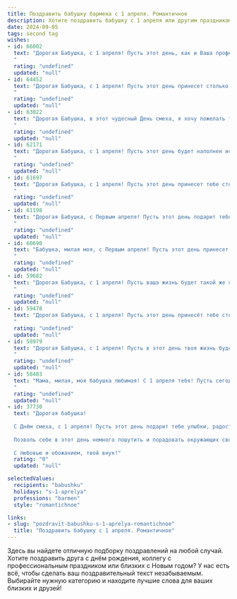 ```yaml
---
title: Поздравить бабушку бармена с 1 апреля. Романтичное
description: Хотите поздравить бабушку с 1 апреля или другим праздником? Наш ИИ создаст незабываемое поздравление, а вы обязательно выделитесь среди других.  
date: 2024-09-05
tags: second tag
wishes:
- id: 66002
  text: "Дорогая Бабушка, с 1 апреля! Пусть этот день, как и Ваша профессия бармена, будет наполнен ароматом  веселья,  пьянящей атмосферой  и  искренними  улыбками.  Желаю  Вам  неизменной  любви  к  жизни,  к  людям,  к  Вашей работе,  а  также  здоровья,  счастья  и  процветания!
  "
  rating: "undefined"
  updated: "null"
- id: 64452
  text: "Дорогая Бабушка, с 1 апреля! Пусть этот день принесет столько же радости и смеха, сколько ты сама приносишь в жизнь своим неповторимым шармом и барменским искусством. Желаю тебе море улыбок, искрящихся коктейлей и невероятных историй, которые ты непременно будешь рассказывать нам за бокалом хорошего вина!
  "
  rating: "undefined"
  updated: "null"
- id: 63022
  text: "Дорогая Бабушка, в этот чудесный День смеха, я хочу пожелать тебе океан радости, бездонную бочку смеха и чтобы жизнь твоя всегда была полна ярких красок! Пусть все твои мечты сбываются, а каждый день будет наполнен солнцем и улыбками! С праздником, моя дорогая!
  "
  rating: "undefined"
  updated: "null"
- id: 62171
  text: "Дорогая Бабушка, с 1 апреля! Пусть этот день будет наполнен искрящимся смехом, как бокал шампанского, приготовленного твоими заботливыми руками. Ты, словно самый искусный бармен, умеешь смешивать радость и любовь, создавая неповторимый коктейль счастья для всех нас. Желаю тебе бесконечного потока ярких моментов, которые сделают твою жизнь еще более насыщенной и прекрасной.
  "
  rating: "undefined"
  updated: "null"
- id: 61697
  text: "Дорогая Бабушка, с 1 апреля! Пусть этот день принесет тебе столько же ярких и незабываемых моментов, сколько ты приносишь в жизнь всех, кто тебя окружает. Твоя душа, как бокал с самым изысканным напитком, полна любви, тепла и заботы. Пусть эта \"весна\" будет щедрой на улыбки, радость и новые чудеса.
  "
  rating: "undefined"
  updated: "null"
- id: 61198
  text: "Дорогая Бабушка, с Первым апреля! Пусть этот день подарит тебе столько же радости и искрометного юмора, сколько ты даришь своим гостям за стойкой бара. Ты – настоящая волшебница, которая превращает обычный вечер в незабываемый праздник. Желаю тебе  ярких эмоций,  искрящихся улыбок и  много  вдохновения для новых барменских шедевров!
  "
  rating: "undefined"
  updated: "null"
- id: 60690
  text: "Бабушка, милая моя, с Первым апреля! Пусть этот день принесет тебе море улыбок, как пена от коктейля, который ты так мастерски готовишь. Твоя работа - настоящее искусство, ты умеешь создавать праздничное настроение для всех. Желаю тебе, чтобы твоя добрая душа всегда сияла, как искры в твоих глазах, а сердце билось в ритме музыки, которая заполняет твой бар. Счастья тебе, моя любимая!
  "
  rating: "undefined"
  updated: "null"
- id: 59682
  text: "Дорогая Бабушка, с 1 апреля! Пусть ваша жизнь будет такой же яркой, как коктейль, который вы умеете смешивать, и такой же сладкой, как любовь, которую вы дарите.
  "
  rating: "undefined"
  updated: "null"
- id: 59478
  text: "Дорогая Бабушка, с 1 апреля! Пусть этот день принесёт тебе столько же радости, сколько коктейлей ты смешиваешь за стойкой. Ты — настоящая королева бара, твой талант и мастерство просто невероятны! Желаю тебе океан любви, крепкого здоровья и чтобы каждый день был наполнен яркими красками и душевным теплом!
  "
  rating: "undefined"
  updated: "null"
- id: 58979
  text: "Дорогая Бабушка, с 1 апреля! Пусть в этот день твоя жизнь будет такой же яркой и искрящей, как лучшие коктейли, которые ты когда-то мастерски готовила за барной стойкой. Желаю тебе крепкого здоровья, чтобы ты могла наслаждаться жизнью, и вечной молодости, чтобы твои глаза всегда сияли, как бриллианты в бокале шампанского!
  "
  rating: "undefined"
  updated: "null"
- id: 58483
  text: "Мама, милая, моя бабушка любимая! С 1 апреля тебя! Пусть сегодня в твоей жизни будет много смеха, лёгкой радости и искрящейся как коктейль от тебя, любви!  💖🍹
  "
  rating: "undefined"
  updated: "null"
- id: 37730
  text: "Дорогая бабушка!
  
  С Днём смеха, с 1 апреля! Пусть этот день подарит тебе улыбки, радость и море позитивных эмоций. Ты, как бармен, создаёшь самые насыщенные и вкусные моменты нашего общения. Твоя искренность и мудрость вливаются в каждый «коктейль» нашей жизни, даря нам счастье и вдохновение.
  
  Позволь себе в этот день немного пошутить и порадовать окружающих своим чувством юмора. Желаю здоровья, любви и веселья, чтобы каждый день был полон новых открытий и ярких впечатлений.
  
  С любовью и обожанием, твой внук!"
  rating: "0"
  updated: "null"

selectedValues:
  recipients: "babushku"
  holidays: "s-1-aprelya"
  professions: "barmen"
  style: "romantichnoe"

links:
- slug: "pozdravit-babushku-s-1-aprelya-romantichnoe"
  title: "Поздравить бабушку с 1 апреля. Романтичное"
---
```


Здесь вы найдете отличную подборку поздравлений на любой случай. 
Хотите поздравить друга с днём рождения, коллегу с профессиональным праздником или близких с Новым годом? У нас есть всё, чтобы сделать ваш поздравительный текст незабываемым. Выбирайте нужную категорию и находите лучшие слова для ваших близких и друзей!
